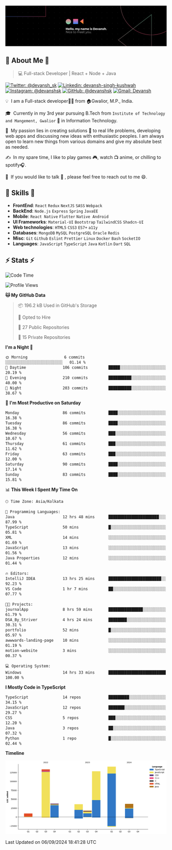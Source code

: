 ![Banner](./Devansh%20Singh%20Banner.png)

## 👋 About Me 👋

> 💻 Full-stack Developer | React + Node + Java

[![Twitter: @devansh_sk](https://img.shields.io/twitter/follow/devansh_sk?style=social)](https://twitter.com/devansh_sk)
[![Linkedin: devansh-singh-kushwah](https://img.shields.io/badge/-Devansh%20Singh%20Kushwah-blue?style=flat-square&logo=Linkedin&logoColor=white&link=https://www.linkedin.com/in/devanshsk/)](https://www.linkedin.com/in/devanshsk/)
[![Instagram: @devanshsk](https://img.shields.io/badge/-devanshsk-E4405F?style=flat-square&logo=instagram&logoColor=white)](https://instagram.com/devanshsk)
[![GitHub: @devanshsk](https://img.shields.io/github/followers/devanshsk?label=follow&style=social)](https://github.com/devanshsk)
[![Gmail: Devansh](https://img.shields.io/badge/Gmail-D14836?style=flat-square&logo=gmail&logoColor=white)](mailto:work.devanshsk@gmail.com)

💡 &nbsp;I am a Full-stack developer🧑‍💻 from 🏠Gwalior, M.P., India.

🎓 &nbsp;Currently in my 3rd year pursuing B.Tech from `Institute of Technology and Mangement, Gwalior` 🏫 in Information Technology.

🌱 &nbsp;My passion lies in creating solutions 🚩 to real life problems, developing web apps and discussing new ideas with enthusiastic peoples.
I am always open to learn new things from various domains and give my absolute best as needed.

✍️ &nbsp;In my spare time, I like to play games 🎮, watch 📺 anime, or chilling to spotify🎧.

💬 &nbsp;If you would like to talk 👋 , please feel free to reach out to me 😄.

##  🎉 Skills  🎉
- **FrontEnd**: `React` `Redux` `NextJS` `SASS` `Webpack`
- **BackEnd**: `Node.js` `Express` `Spring` `JavaEE`
- **Mobile**: `React Native` `Flutter` `Native Android`
- **UI Frameworks**: `Material-UI` `Bootstrap` `TailwindCSS` `Shadcn-UI`
- **Web technologies**: `HTML5` `CSS3` `ES7+` `a11y`
- **Databases**: `MongoDB` `MySQL` `PostgreSQL` `Oracle` `Redis`
- **Misc**: `Git` `Github` `Eslint` `Prettier` `Linux` `Docker` `Bash` `SocketIO`
- **Languages**: `JavaScript` `TypeScript` `Java` `Kotlin` `Dart` `SQL`

## ⚡ Stats ⚡
<!--START_SECTION:waka-->
![Code Time](http://img.shields.io/badge/Code%20Time-234%20hrs%2020%20mins-blue)

![Profile Views](http://img.shields.io/badge/Profile%20Views-0-blue)

**🐱 My GitHub Data** 

> 📦 196.2 kB Used in GitHub's Storage 
 > 
> 💼 Opted to Hire
 > 
> 📜 27 Public Repositories 
 > 
> 🔑 15 Private Repositories 
 > 
**I'm a Night 🦉** 

```text
🌞 Morning                6 commits           ░░░░░░░░░░░░░░░░░░░░░░░░░   01.14 % 
🌆 Daytime                106 commits         █████░░░░░░░░░░░░░░░░░░░░   20.19 % 
🌃 Evening                210 commits         ██████████░░░░░░░░░░░░░░░   40.00 % 
🌙 Night                  203 commits         ██████████░░░░░░░░░░░░░░░   38.67 % 
```
📅 **I'm Most Productive on Saturday** 

```text
Monday                   86 commits          ████░░░░░░░░░░░░░░░░░░░░░   16.38 % 
Tuesday                  86 commits          ████░░░░░░░░░░░░░░░░░░░░░   16.38 % 
Wednesday                56 commits          ███░░░░░░░░░░░░░░░░░░░░░░   10.67 % 
Thursday                 61 commits          ███░░░░░░░░░░░░░░░░░░░░░░   11.62 % 
Friday                   63 commits          ███░░░░░░░░░░░░░░░░░░░░░░   12.00 % 
Saturday                 90 commits          ████░░░░░░░░░░░░░░░░░░░░░   17.14 % 
Sunday                   83 commits          ████░░░░░░░░░░░░░░░░░░░░░   15.81 % 
```


📊 **This Week I Spent My Time On** 

```text
🕑︎ Time Zone: Asia/Kolkata

💬 Programming Languages: 
Java                     12 hrs 48 mins      ██████████████████████░░░   87.99 % 
TypeScript               50 mins             █░░░░░░░░░░░░░░░░░░░░░░░░   05.81 % 
XML                      14 mins             ░░░░░░░░░░░░░░░░░░░░░░░░░   01.69 % 
JavaScript               13 mins             ░░░░░░░░░░░░░░░░░░░░░░░░░   01.56 % 
Java Properties          12 mins             ░░░░░░░░░░░░░░░░░░░░░░░░░   01.44 % 

🔥 Editors: 
IntelliJ IDEA            13 hrs 25 mins      ███████████████████████░░   92.23 % 
VS Code                  1 hr 7 mins         ██░░░░░░░░░░░░░░░░░░░░░░░   07.77 % 

🐱‍💻 Projects: 
journalApp               8 hrs 59 mins       ███████████████░░░░░░░░░░   61.79 % 
DSA_By_Striver           4 hrs 24 mins       ████████░░░░░░░░░░░░░░░░░   30.31 % 
portfolio                52 mins             █░░░░░░░░░░░░░░░░░░░░░░░░   05.97 % 
awwwards-landing-page    10 mins             ░░░░░░░░░░░░░░░░░░░░░░░░░   01.19 % 
motion-website           3 mins              ░░░░░░░░░░░░░░░░░░░░░░░░░   00.37 % 

💻 Operating System: 
Windows                  14 hrs 33 mins      █████████████████████████   100.00 % 
```

**I Mostly Code in TypeScript** 

```text
TypeScript               14 repos            █████████░░░░░░░░░░░░░░░░   34.15 % 
JavaScript               12 repos            ███████░░░░░░░░░░░░░░░░░░   29.27 % 
CSS                      5 repos             ███░░░░░░░░░░░░░░░░░░░░░░   12.20 % 
Java                     3 repos             ██░░░░░░░░░░░░░░░░░░░░░░░   07.32 % 
Python                   1 repo              █░░░░░░░░░░░░░░░░░░░░░░░░   02.44 % 
```



**Timeline**

![Lines of Code chart](https://raw.githubusercontent.com/DevanshSK/DevanshSK/main/assets/bar_graph.png)


 Last Updated on 06/09/2024 18:41:28 UTC
<!--END_SECTION:waka-->
